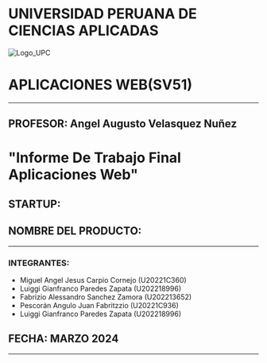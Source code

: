 #    UNIVERSIDAD PERUANA DE CIENCIAS APLICADAS
![Logo_UPC]("Imagenes\UPC_logo.png")
# APLICACIONES WEB(SV51)
- - - 
## PROFESOR: Angel Augusto Velasquez Nuñez
# "Informe De Trabajo Final Aplicaciones Web"
## STARTUP:
## NOMBRE DEL PRODUCTO:
- - -
### INTEGRANTES:
- Miguel Angel Jesus Carpio Cornejo (U20221C360)
- Luiggi Gianfranco Paredes Zapata (U202218996)
- Fabrizio Alessandro Sanchez Zamora (U202213652)
- Pescorán Angulo Juan Fabritzzio (U20221C936)
- Luiggi Gianfranco Paredes Zapata (U202218996)
## FECHA: MARZO 2024
- - -


